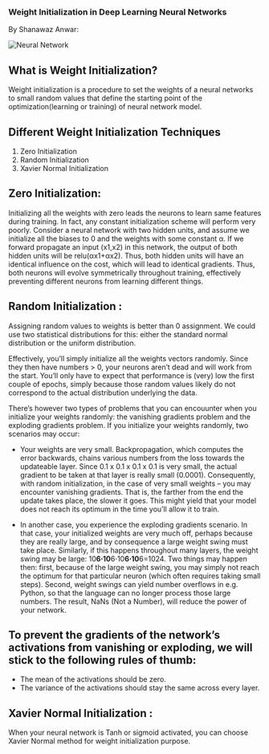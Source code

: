 ### Weight  Initialization in Deep Learning Neural Networks

By Shanawaz Anwar:

![Neural Network](https://github.com/maaz97py/Open-contributions/blob/master/55.PNG?raw=true)



## What is Weight Initialization?

Weight initialization is a procedure to set the weights of a neural networks  to small random values that define the starting point of the optimization(learning or training) of 
neural network model.

## Different Weight Initialization Techniques

1. Zero Initialization
2. Random Initialization
3. Xavier Normal Initialization


## Zero Initialization:
Initializing all the weights with zero leads the neurons to learn same features during training.
In fact, any constant initialization scheme will perform very poorly. Consider a neural network with two hidden units, and assume we initialize all the biases to 0 and the weights with some constant α. If we forward propagate an input (x1​,x2​) in this network, the output of both hidden units will be relu(αx1​+αx2​). Thus, both hidden units will have an identical influence on the cost, which will lead to identical gradients. Thus, both neurons will evolve symmetrically throughout training, effectively preventing different neurons from learning different things.

## Random Initialization :
Assigning random values to weights is better than 0 assignment. 
We could use two statistical distributions for this: either the standard normal distribution or the uniform distribution.

Effectively, you’ll simply initialize all the weights vectors randomly. Since they then have numbers > 0, your neurons aren’t dead and will work from the start. You’ll only have to expect that performance is (very) low the first couple of epochs, simply because those random values likely do not correspond to the actual distribution underlying the data.

There’s however two types of problems that you can encouunter when you initialize your weights randomly: the vanishing gradients problem and the exploding gradients problem. If you initialize your weights randomly, two scenarios may occur:

- Your weights are very small. Backpropagation, which computes the error backwards, chains various numbers from the loss towards the updateable layer. Since 0.1 x 0.1 x 0.1 x 0.1 is very small, the actual gradient to be taken at that layer is really small (0.0001). Consequently, with random initialization, in the case of very small weights – you may encounter vanishing gradients. That is, the farther from the end the update takes place, the slower it goes. This might yield that your model does not reach its optimum in the time you’ll allow it to train.

- In another case, you experience the exploding gradients scenario. In that case, your initialized weights are very much off, perhaps because they are really large, and by consequence a large weight swing must take place. Similarly, if this happens throughout many layers, the weight swing may be large: 10**6⋅10**6⋅10**6⋅10**6=1024. Two things may happen then: first, because of the large weight swing, you may simply not reach the optimum for that particular neuron (which often requires taking small steps). Second, weight swings can yield number overflows in e.g. Python, so that the language can no longer process those large numbers. The result, NaNs (Not a Number), will reduce the power of your network.

## To prevent the gradients of the network’s activations from vanishing or exploding, we will stick to the following rules of thumb:
- The mean of the activations should be zero.
- The variance of the activations should stay the same across every layer.

## Xavier Normal Initialization :

When your neural network is Tanh or sigmoid activated, you can choose Xavier Normal method for weight initialization purpose.



